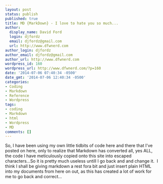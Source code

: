 ```yaml
---
layout: post
status: publish
published: true
title: MD {MarkDown} - I love to hate you so much...
author:
  display_name: David Ford
  login: djfordz
  email: djfordz@gmail.com
  url: http://www.dfwnerd.com
author_login: djfordz
author_email: djfordz@gmail.com
author_url: http://www.dfwnerd.com
wordpress_id: 160
wordpress_url: http://www.dfwnerd.com/?p=160
date: '2014-07-06 07:40:34 -0500'
date_gmt: '2014-07-06 12:40:34 -0500'
categories:
- Coding
- Markdown
- Reference
- Wordpress
tags:
- coding
- Markdown
- html
- Wordpress
- MD
comments: []
---
```

<p>So, I have been using my own little tidbits of code here and there that I've posted on here, only to realize that Markdown has converted all, yes ALL, the code I have meticulously copied onto this site into escaped characters...So it is pretty much useless untill I go back and and change it.&nbsp; I think I shall be giving markdown a rest fora bit and just insert plain HTML into my documents from here on out, as this has created a lot of work for me to go back and correct...</p>
